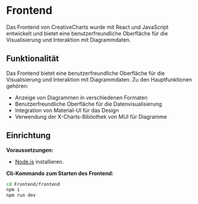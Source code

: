 # Frontend

Das Frontend von CreativeCharts wurde mit React und JavaScript entwickelt und bietet eine benutzerfreundliche Oberfläche für die Visualisierung und Interaktion mit Diagrammdaten.

## Funktionalität

Das Frontend bietet eine benutzerfreundliche Oberfläche für die Visualisierung und Interaktion mit Diagrammdaten. Zu den Hauptfunktionen gehören:

- Anzeige von Diagrammen in verschiedenen Formaten
- Benutzerfreundliche Oberfläche für die Datenvisualisierung
- Integration von Material-UI für das Design
- Verwendung der X-Charts-Bibliothek von MUI für Diagramme

## Einrichtung

**Voraussetzungen:**
- [Node.js](https://nodejs.org/) installieren.

**Cli-Kommando zum Starten des Frontend:**

```bash
cd Frontend/frontend
npm i
npm run dev
